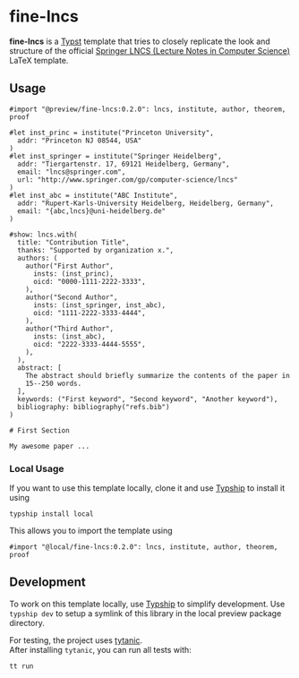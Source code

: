 # fine-lncs

**fine-lncs** is a [Typst](https://typst.app) template that tries to closely replicate the look and structure of the official [Springer LNCS (Lecture Notes in Computer Science)](https://www.overleaf.com/latex/templates/springer-lecture-notes-in-computer-science/kzwwpvhwnvfj#.WuA4JS5uZpi) LaTeX template.

## Usage

```typst
#import "@preview/fine-lncs:0.2.0": lncs, institute, author, theorem, proof

#let inst_princ = institute("Princeton University", 
  addr: "Princeton NJ 08544, USA"
)
#let inst_springer = institute("Springer Heidelberg", 
  addr: "Tiergartenstr. 17, 69121 Heidelberg, Germany", 
  email: "lncs@springer.com",
  url: "http://www.springer.com/gp/computer-science/lncs"
)
#let inst_abc = institute("ABC Institute", 
  addr: "Rupert-Karls-University Heidelberg, Heidelberg, Germany", 
  email: "{abc,lncs}@uni-heidelberg.de"
)

#show: lncs.with(
  title: "Contribution Title",
  thanks: "Supported by organization x.",
  authors: (
    author("First Author", 
      insts: (inst_princ),
      oicd: "0000-1111-2222-3333",
    ),
    author("Second Author", 
      insts: (inst_springer, inst_abc),
      oicd: "1111-2222-3333-4444",
    ),
    author("Third Author", 
      insts: (inst_abc),
      oicd: "2222-3333-4444-5555",
    ),
  ),
  abstract: [
    The abstract should briefly summarize the contents of the paper in
    15--250 words.
  ],
  keywords: ("First keyword", "Second keyword", "Another keyword"),
  bibliography: bibliography("refs.bib")
)

# First Section

My awesome paper ...
```

### Local Usage

If you want to use this template locally, clone it and use [Typship](https://github.com/sjfhsjfh/typship) to install it using
```
typship install local
```
This allows you to import the template using 
```
#import "@local/fine-lncs:0.2.0": lncs, institute, author, theorem, proof
```

## Development

To work on this template locally, use [Typship](https://github.com/sjfhsjfh/typship) to simplify development.
Use `typship dev` to setup a symlink of this library in the local preview package directory.

For testing, the project uses [tytanic](https://github.com/tingerrr/tytanic).  
After installing `tytanic`, you can run all tests with:

```bash
tt run
```